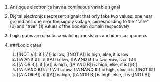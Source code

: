 1. Analogue electronics have a continuous variable signal
2. Digital electronics represent signals that only take two values: one near ground and one near the supply voltage, corresponding to the "false" (0) and "true" (1) values of the boolean domain respectively
3. Logic gates are circuits containing transistors and other components
4. ###Logic gates

    1. [[NOT A]]: if [[A]] is low, [[NOT A]] is high, else, it is low
    2. [[A AND B]]: if [[A]] is low, [[A AND B]] is low, else, it is [[B]]
    3. [[A OR B]]: if [[A]] is high, [[A AND B]] is high, else, it is [[B]]
    4. [[A NAND B]]: if [[A]] is low, [[A NAND B]] is high, else, it is [[NOT B]]
    5. [[A NOR B]]: if [[A]] is high, [[A NOR B]] is high, else, it is [[NOT B]]
